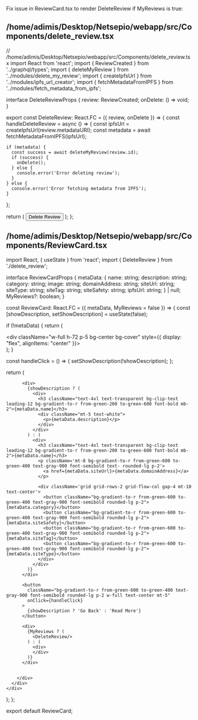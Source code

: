 Fix issue in ReviewCard.tsx to render DeleteReview if MyReviews is true:

## /home/adimis/Desktop/Netsepio/webapp/src/Components/delete_review.tsx
// /home/adimis/Desktop/Netsepio/webapp/src/Components/delete_review.tsx
import React from 'react';
import { ReviewCreated } from '../graphql/types';
import { deleteMyReview } from '../modules/delete_my_review';
import { createIpfsUrl } from '../modules/ipfs_url_creator';
import { fetchMetadataFromIPFS } from '../modules/fetch_metadata_from_ipfs';

interface DeleteReviewProps {
  review: ReviewCreated;
  onDelete: () => void;
}

export const DeleteReview: React.FC<DeleteReviewProps> = ({ review, onDelete }) => {
  const handleDeleteReview = async () => {
    const ipfsUrl = createIpfsUrl(review.metadataURI);
    const metadata = await fetchMetadataFromIPFS(ipfsUrl);
    
    if (metadata) {
      const success = await deleteMyReview(review.id);
      if (success) {
        onDelete();
      } else {
        console.error('Error deleting review');
      }
    } else {
      console.error('Error fetching metadata from IPFS');
    }
  };

  return (
    <button onClick={handleDeleteReview}>
      Delete Review
    </button>
  );
};

## /home/adimis/Desktop/Netsepio/webapp/src/Components/ReviewCard.tsx
import React, { useState } from 'react';
import { DeleteReview } from './delete_review';

interface ReviewCardProps {
  metaData: {
    name: string;
    description: string;
    category: string;
    image: string;
    domainAddress: string;
    siteUrl: string;
    siteType: string;
    siteTag: string;
    siteSafety: string;
    ipfsUrl: string;
  } | null;
  MyReviews?: boolean;
}

const ReviewCard: React.FC<ReviewCardProps> = ({ metaData, MyReviews = false }) => {
  const [showDescription, setShowDescription] = useState(false);

  if (!metaData) {
    return (
      <div className="flex flex-col items-center justify-center w-full max-w-sm mx-auto">
        <div className="w-full h-72 p-5 bg-center bg-cover" style={{ display: "flex", alignItems: "center" }}>
          <div className="animate-spin rounded-full h-32 w-32 mx-auto border-t-2 border-b-2 border-green-200"></div>
        </div>
      </div>
    );
  }

  const handleClick = () => {
    setShowDescription(!showDescription);
  };

  return (
    <div className="flex flex-col items-center justify-center w-full max-w-sm mx-auto">
      <div className="w-full h-full p-5 bg-gradient-to-r from-black via-gray-900 to-black shadow-xl shadow-green-400/30 bg-center bg-cover rounded-lg shadow-md">
        <div className="flex flex-col h-full justify-between">

          <div>
            {showDescription ? (
              <div>
                <h3 className="text-4xl text-transparent bg-clip-text leading-12 bg-gradient-to-r from-green-200 to-green-600 font-bold mb-2">{metaData.name}</h3>
                <div className="mt-5 text-white">
                  <p>{metaData.description}</p>
                </div>
              </div>
            ) : (
              <div>
                <h3 className="text-4xl text-transparent bg-clip-text leading-12 bg-gradient-to-r from-green-200 to-green-600 font-bold mb-2">{metaData.name}</h3>
                <p className='mt-8 bg-gradient-to-r from-green-600 to-green-400 text-gray-900 font-semibold text- rounded-lg p-2'>
                  <a href={metaData.siteUrl}>{metaData.domainAddress}</a>
                </p>

                <div className='grid grid-rows-2 grid-flow-col gap-4 mt-10 text-center'>
                  <button className="bg-gradient-to-r from-green-600 to-green-400 text-gray-900 font-semibold rounded-lg p-2">{metaData.category}</button>
                  <button className="bg-gradient-to-r from-green-600 to-green-400 text-gray-900 font-semibold rounded-lg p-2">{metaData.siteSafety}</button>
                  <button className="bg-gradient-to-r from-green-600 to-green-400 text-gray-900 font-semibold rounded-lg p-2">{metaData.siteTag}</button>
                  <button className="bg-gradient-to-r from-green-600 to-green-400 text-gray-900 font-semibold rounded-lg p-2">{metaData.siteType}</button>
                </div>
              </div>
            )}
          </div>

          <button
            className="bg-gradient-to-r from-green-600 to-green-400 text-gray-900 font-semibold rounded-lg p-2 w-full text-center mt-5"
            onClick={handleClick}
          >
            {showDescription ? 'Go Back' : 'Read More'}
          </button>

          <div>
            {MyReviews ? (
              <DeleteReview/>
            ) : (
              <div>
              </div>
            )}
          </div>         


        </div>
      </div>
    </div>
  );
};

export default ReviewCard;